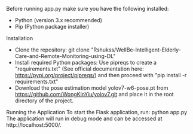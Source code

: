 Before running app.py make sure you have the following installed:
- Python (version 3.x recommended)
- Pip (Python package installer)

Installation
- Clone the repository: git clone "Rshukss/WellBe-Intelligent-Elderly-Care-and-Remote-Monitoring-using-DL"
- Install required Python packages: Use pipreqs to create a "requirements.txt" (See official documentation here: https://pypi.org/project/pipreqs/) and then proceed with "pip install -r requirements.txt"
- Download the pose estimation model yolov7-w6-pose.pt from https://github.com/WongKinYiu/yolov7.git and place it in the root directory of the project.

Running the Application
To start the Flask application, run: python app.py
The application will run in debug mode and can be accessed at http://localhost:5000/.
